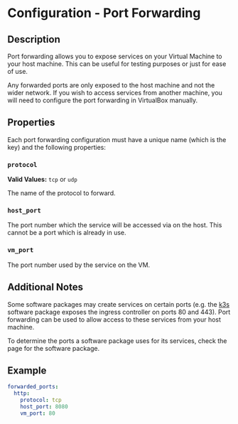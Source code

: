 # Configuration - Port Forwarding

## Description

Port forwarding allows you to expose services on your Virtual Machine to your host machine. This can be useful for
testing purposes or just for ease of use.

Any forwarded ports are only exposed to the host machine and not the wider network. If you wish to access services
from another machine, you will need to configure the port forwarding in VirtualBox manually.

## Properties

Each port forwarding configuration must have a unique name (which is the key) and the following properties:

### `protocol`

**Valid Values:** `tcp` or `udp`

The name of the protocol to forward.

### `host_port`

The port number which the service will be accessed via on the host. This cannot be a port which is already in use.

### `vm_port`

The port number used by the service on the VM.

## Additional Notes

Some software packages may create services on certain ports (e.g. the [k3s](../software/k3s) software package exposes
the ingress controller on ports 80 and 443). Port forwarding can be used to allow access to these services from your
host machine.

To determine the ports a software package uses for its services, check the page for the software package.

## Example

```yaml
forwarded_ports:
  http:
    protocol: tcp
    host_port: 8080
    vm_port: 80
```
